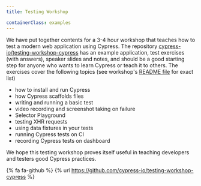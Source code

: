 ```yaml
---
title: Testing Workshop

containerClass: examples
---
```


We have put together contents for a 3-4 hour workshop that teaches how to test a modern web application using Cypress. The repository [cypress-io/testing-workshop-cypress][workshop repo] has an example application, test exercises (with answers), speaker slides and notes, and should be a good starting step for anyone who wants to learn Cypress or teach it to others. The exercises cover the following topics (see workshop's [README file][workshop readme] for exact list)

- how to install and run Cypress
- how Cypress scaffolds files
- writing and running a basic test
- video recording and screenshot taking on failure
- Selector Playground
- testing XHR requests
- using data fixtures in your tests
- running Cypress tests on CI
- recording Cypress tests on dashboard

We hope this testing workshop proves itself useful in teaching developers and testers good Cypress practices.

{% fa fa-github %} {% url https://github.com/cypress-io/testing-workshop-cypress %}

[workshop repo]: https://github.com/cypress-io/testing-workshop-cypress
[workshop readme]: https://github.com/cypress-io/testing-workshop-cypress#readme
